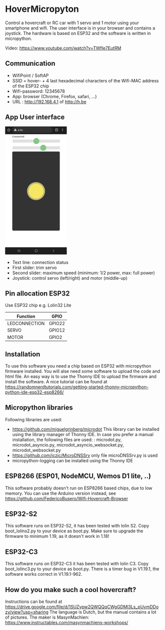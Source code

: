 # HoverMicropyton
Control a hovercraft or RC car with 1 servo and 1 motor using your smartphone and wifi. The user interface is in your browser and contains a joystick. The hardware is based on ESP32 and the software is written in micropython.

Video: https://www.youtube.com/watch?v=TWfIe7EutRM

## Communication
- WifiPoint / SoftAP
- SSID = hover- + 4 last hexadecimal characters of the Wifi-MAC address of the ESP32 chip
- Wifi-password: 12345678
- App: browser (Chrome, Firefox, safari, ...)
- URL : http://192.168.4.1 of http://h.be

## App User interface 
![Screenshot_browser_hovercraft.png](Screenshot_browser_hovercraft.png "Hover user interface")
- Text line: connection status
- First slider: trim servo
- Second slider: maximum speed  (minimum: 1/2 power, max: full power)
- Joystick: control servo (left/right) and motor (middle-up)

## Pin allocation ESP32
Use ESP32 chip e.g. Lolin32 Lite

| Function      | GPIO   |
| ------------- | ------ |
| LEDCONNECTION | GPIO22 |
| SERVO         | GPIO12 |
| MOTOR         | GPIO2  |

## Installation
To use this software you need a chip based on ESP32 with micropython firmware installed. You will alse need some software to upload the code and html file.
An easy way is to use the Thonny IDE to upload the firmware and install the software. A nice tutorial can be found at https://randomnerdtutorials.com/getting-started-thonny-micropython-python-ide-esp32-esp8266/

## Micropython libraries
Following libraries are used:
 * https://github.com/miguelgrinberg/microdot
 This library can be installed using the library manager of Thonny IDE. In case you prefer a manual installation, the following files are used:
: microdot.py, microdot_asyncio.py, microdot_asyncio_websocket.py, microdot_websocket.py
 * https://github.com/jczic/MicroDNSSrv
    only file microDNSSrv.py is used
 * micropython-logging
can be installed using the Thonny IDE

## ESP8266 (ESP01, NodeMCU, Wemos D1 lite, ..)
This software probably doesn't run on ESP8266 based chips, due to low memory. You can use the Arduino version instead, see https://github.com/FedericoBusero/Wifi-Hovercraft-Browser

## ESP32-S2
This software runs on ESP32-S2, it has been tested with lolin S2. Copy boot_lolins2.py to your device as boot.py. Make sure to upgrade the firmware to minimum 1.19, as it doesn't work in 1.18!

## ESP32-C3
This software runs on ESP32-C3 it has been tested with lolin C3. Copy boot_lolinc3.py to your device as boot.py. There is a timer bug in V1.19.1, the software works correct in V1.19.1-962.

## How do you make such a cool hovercraft?
Instructions can be found at https://drive.google.com/file/d/1SUZypw2QWQQqCWgGDMl3Ls_pUvmDDozy/view?usp=sharing The language is Dutch, but the manual contains a lot of pictures. The maker is MasynMachien: https://www.instructables.com/masynmachiens-workshops/
